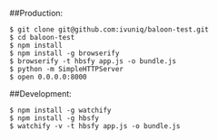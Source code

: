 ##Production:

    $ git clone git@github.com:ivuniq/baloon-test.git
    $ cd baloon-test
    $ npm install
    $ npm install -g browserify
    $ browserify -t hbsfy app.js -o bundle.js
    $ python -m SimpleHTTPServer 
    $ open 0.0.0.0:8000

##Development: 

    $ npm install -g watchify
    $ npm install -g hbsfy
    $ watchify -v -t hbsfy app.js -o bundle.js
